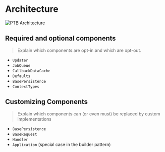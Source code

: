 # Architecture

![PTB Architecture](https://gcdnb.pbrd.co/images/VYfQoTJBY1Mo.png?o=1)

## Required and optional components

> Explain which components are opt-in and which are opt-out.

* `Updater`
* `JobQueue`
* `CallbackDataCache`
* `Defaults`
* `BasePersistence`
* `ContextTypes`

## Customizing Components

> Explain which components can (or even must) be replaced by custom implementations

* `BasePersistence`
* `BaseRequest`
* `Handler`
* `Application` (special case in the builder pattern)